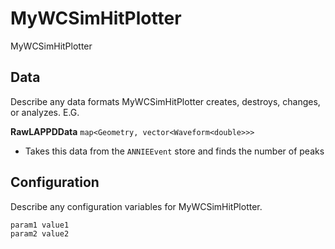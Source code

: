 # MyWCSimHitPlotter

MyWCSimHitPlotter

## Data

Describe any data formats MyWCSimHitPlotter creates, destroys, changes, or analyzes. E.G.

**RawLAPPDData** `map<Geometry, vector<Waveform<double>>>`
* Takes this data from the `ANNIEEvent` store and finds the number of peaks


## Configuration

Describe any configuration variables for MyWCSimHitPlotter.

```
param1 value1
param2 value2
```
